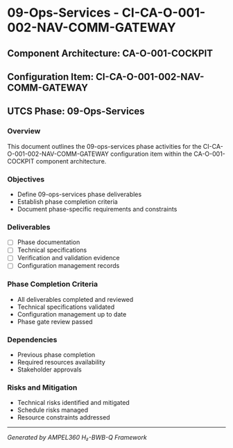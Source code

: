 # 09-Ops-Services - CI-CA-O-001-002-NAV-COMM-GATEWAY

## Component Architecture: CA-O-001-COCKPIT
## Configuration Item: CI-CA-O-001-002-NAV-COMM-GATEWAY
## UTCS Phase: 09-Ops-Services

### Overview
This document outlines the 09-ops-services phase activities for the CI-CA-O-001-002-NAV-COMM-GATEWAY configuration item within the CA-O-001-COCKPIT component architecture.

### Objectives
- Define 09-ops-services phase deliverables
- Establish phase completion criteria
- Document phase-specific requirements and constraints

### Deliverables
- [ ] Phase documentation
- [ ] Technical specifications
- [ ] Verification and validation evidence
- [ ] Configuration management records

### Phase Completion Criteria
- All deliverables completed and reviewed
- Technical specifications validated
- Configuration management up to date
- Phase gate review passed

### Dependencies
- Previous phase completion
- Required resources availability
- Stakeholder approvals

### Risks and Mitigation
- Technical risks identified and mitigated
- Schedule risks managed
- Resource constraints addressed

---
*Generated by AMPEL360 H₂-BWB-Q Framework*
